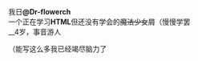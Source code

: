 我日<strong>@Dr-flowerch</strong>    
一个正在学习<strong>HTML</strong>但还没有学会的<del>魔法少女</del>屑（慢慢学罢  
__4岁，事音游人  
<p style="color:red"></p>（能写这么多我已经竭尽脑力了 </p>
<pstyle="color:red"看来这个字体不能改颜色啊/p>
<!---www--->
